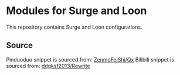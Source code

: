 # Modules for Surge and Loon

This repository contains Surge and Loon configurations.

## Source
Pinduoduo snippet is sourced from: [ZenmoFeiShi/Qx](https://github.com/ZenmoFeiShi/Qx/raw/main/Pinduoduo.snippet)
Bilibili snippet is sourced from: [ddgksf2013/Rewrite](https://github.com/ddgksf2013/Rewrite/raw/master/AdBlock/Bilibili.conf)

